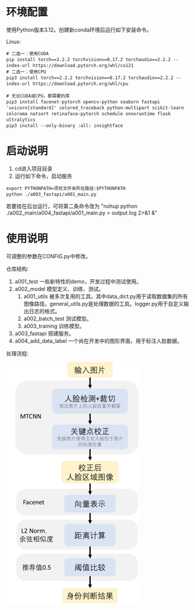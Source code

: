 # 环境配置
使用Python版本3.12。创建新conda环境后运行如下安装命令。

Linux:
```
# 二选一：使用CUDA
pip install torch==2.2.2 torchvision==0.17.2 torchaudio==2.2.2 --index-url https://download.pytorch.org/whl/cu121
# 二选一：使用CPU
pip3 install torch==2.2.2 torchvision==0.17.2 torchaudio==2.2.2 --index-url https://download.pytorch.org/whl/cpu

# 无论CUDA或CPU，都需要的库
pip3 install facenet-pytorch opencv-python seaborn fastapi 'uvicorn[standard]' colored_traceback python-multipart scikit-learn colorama natsort retinaface-pytorch schedule onnxruntime flask ultralytics
pip3 install --only-binary :all: insightface
```

# 启动说明
1. cd进入项目目录
2. 运行如下命令，启动服务
 ```
 export PYTHONPATH=项目文件夹所在路径:$PYTHONPATH
 python ./a003_fastapi/a001_main.py
 ```
 若要挂在后台运行，可将第二条命令改为 "nohup python ./a002_main/a004_fastapi/a001_main.py > output.log 2>&1 &"
# 使用说明
可调整的参数在CONFIG.py中修改。

仓库结构:
1. a001_test 一些新特性的demo，开发过程中测试使用。
2. a002_model 模型定义、训练、测试。
   1. a001_utils 被多次复用的工具。其中data_dict.py用于读取数据集的所有图像路径。general_utils.py是处理数据的工具。logger.py用于自定义输出日志的格式。
   2. a002_batch_test 测试模型。
   3. a003_training 训练模型。
3. a003_fastapi 搭建服务。
4. a004_add_data_label 一个尚在开发中的图形界面，用于标注人脸数据。

处理流程:

![img.png](img.png)